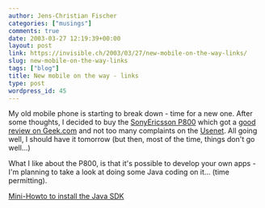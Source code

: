 ```yaml
---
author: Jens-Christian Fischer
categories: ["musings"]
comments: true
date: 2003-03-27 12:19:39+00:00
layout: post
link: https://invisible.ch/2003/03/27/new-mobile-on-the-way-links/
slug: new-mobile-on-the-way-links
tags: ["blog"]
title: New mobile on the way - links
type: post
wordpress_id: 45
---
```


My old mobile phone is starting to break down - time for a new one. After some thoughts, I decided to buy the [SonyEricsson P800](https://www.sonyericsson.com/ch/spg.jsp?page=start) which got a [good review on Geek.com](https://www.geek.com/hwswrev/pda/p800/index.htm) and not too many complaints on the [Usenet](https://groups.google.com/groups?hl=en&lr=&ie=UTF-8&oe=utf-8&q=p800&btnG=Google+Search&meta=group%3Dalt.cellular.ericsson). All going well, I should have it tomorrow (but then, most of the time, things don't go well...)

What I like about the P800, is that it's possible to develop your own apps - I'm planning to take a look at doing some Java coding on it... (time permitting). 

[Mini-Howto to install the Java SDK](https://www.kajetan.nu/docs/SymbianSDK.html)
